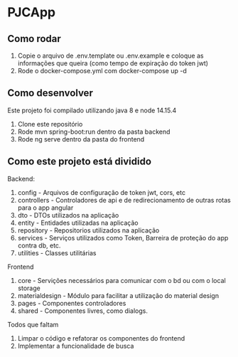 # PJCApp

## Como rodar
1. Copie o arquivo de .env.template ou .env.example e coloque as informações que queira (como tempo de expiração do token jwt)
2. Rode o docker-compose.yml com docker-compose up -d

## Como desenvolver
Este projeto foi compilado utilizando java 8 e node 14.15.4
1. Clone este repositório
2. Rode mvn spring-boot:run dentro da pasta backend
3. Rode ng serve dentro da pasta do frontend

## Como este projeto está dividido
Backend:
1. config - Arquivos de configuração de token jwt, cors, etc
2. controllers - Controladores de api e de redirecionamento de outras rotas para o app angular
3. dto - DTOs utilizados na aplicação
4. entity - Entidades utilizadas na aplicação
5. repository - Repositorios utilizados na aplicação
6. services - Serviços utilizados como Token, Barreira de proteção do app contra db, etc.
7. utilities - Classes utilitárias

Frontend
1. core - Servições necessários para comunicar com o bd ou com o local storage
2. materialdesign - Módulo para facilitar a utilização do material design
3. pages - Componentes controladores
4. shared - Componentes livres, como dialogs.

Todos que faltam
1. Limpar o código e refatorar os componentes do frontend
2. Implementar a funcionalidade de busca
